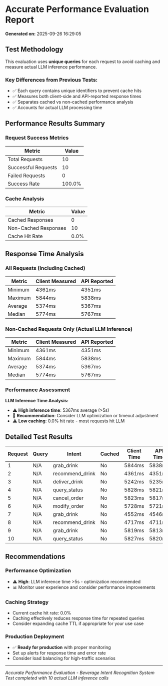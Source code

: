 # Accurate Performance Evaluation Report

**Generated on:** 2025-09-26 16:29:05

## Test Methodology

This evaluation uses **unique queries** for each request to avoid caching and measure actual LLM inference performance.

### Key Differences from Previous Tests:
- ✅ Each query contains unique identifiers to prevent cache hits
- ✅ Measures both client-side and API-reported response times
- ✅ Separates cached vs non-cached performance analysis
- ✅ Accounts for actual LLM processing time

## Performance Results Summary

### Request Success Metrics
| Metric | Value |
|--------|-------|
| Total Requests | 10 |
| Successful Requests | 10 |
| Failed Requests | 0 |
| Success Rate | 100.0% |

### Cache Analysis
| Metric | Value |
|--------|-------|
| Cached Responses | 0 |
| Non-Cached Responses | 10 |
| Cache Hit Rate | 0.0% |

## Response Time Analysis

### All Requests (Including Cached)

| Metric | Client Measured | API Reported |
|--------|----------------|--------------|
| Minimum | 4361ms | 4351ms |
| Maximum | 5844ms | 5838ms |
| Average | 5374ms | 5367ms |
| Median | 5774ms | 5767ms |

### Non-Cached Requests Only (Actual LLM Inference)

| Metric | Client Measured | API Reported |
|--------|----------------|--------------|
| Minimum | 4361ms | 4351ms |
| Maximum | 5844ms | 5838ms |
| Average | 5374ms | 5367ms |
| Median | 5774ms | 5767ms |

### Performance Assessment

**LLM Inference Time Analysis:**
- ⚠️ **High inference time**: 5367ms average (>5s)
- 🔧 **Recommendation**: Consider LLM optimization or timeout adjustment
- ⚠️ **Low caching**: 0.0% hit rate - most requests hit LLM

## Detailed Test Results

| Request | Query | Intent | Cached | Client Time | API Time | Status |
|---------|-------|--------|--------|-------------|----------|--------|
| 1 | N/A | grab_drink | No | 5844ms | 5838ms | ✅ |
| 2 | N/A | recommend_drink | No | 4361ms | 4351ms | ✅ |
| 3 | N/A | deliver_drink | No | 5242ms | 5235ms | ✅ |
| 4 | N/A | query_status | No | 5828ms | 5821ms | ✅ |
| 5 | N/A | cancel_order | No | 5823ms | 5817ms | ✅ |
| 6 | N/A | modify_order | No | 5728ms | 5721ms | ✅ |
| 7 | N/A | grab_drink | No | 4552ms | 4546ms | ✅ |
| 8 | N/A | recommend_drink | No | 4717ms | 4711ms | ✅ |
| 9 | N/A | grab_drink | No | 5819ms | 5813ms | ✅ |
| 10 | N/A | query_status | No | 5827ms | 5820ms | ✅ |

## Recommendations

### Performance Optimization
- ⚠️ **High**: LLM inference time >5s - optimization recommended
- 📊 Monitor user experience and consider performance improvements

### Caching Strategy
- Current cache hit rate: 0.0%
- Caching effectively reduces response time for repeated queries
- Consider expanding cache TTL if appropriate for your use case

### Production Deployment
- ✅ **Ready for production** with proper monitoring
- Set up alerts for response time and error rate
- Consider load balancing for high-traffic scenarios

---
*Accurate Performance Evaluation - Beverage Intent Recognition System*
*Test completed with 10 actual LLM inference calls*
